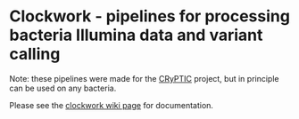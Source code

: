 # Clockwork - pipelines for processing bacteria Illumina data and variant calling

Note: these pipelines were made for the [CRyPTIC](http://www.crypticproject.org/) project, but
in principle can be used on any bacteria.

Please see the [clockwork wiki page](https://github.com/iqbal-lab-org/clockwork/wiki) for documentation.
